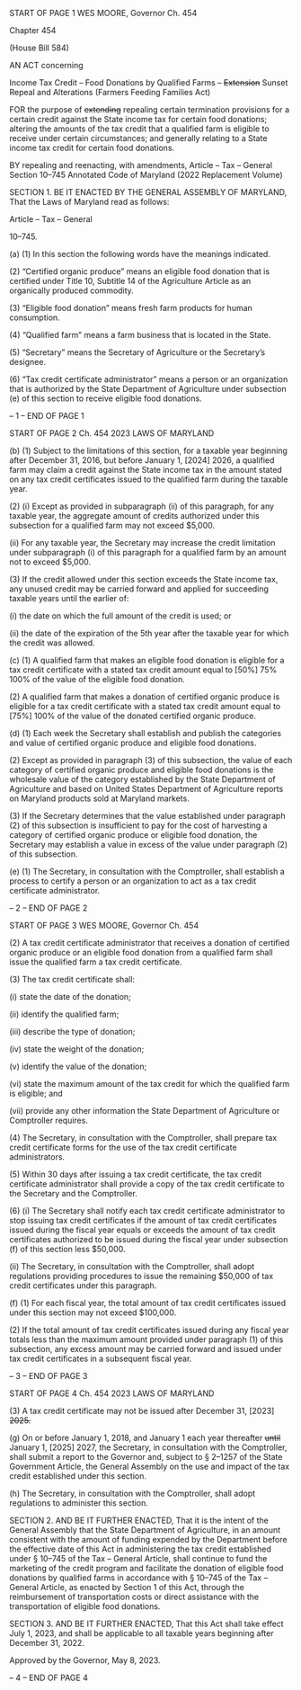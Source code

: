 START OF PAGE 1
WES MOORE, Governor Ch. 454

Chapter 454

(House Bill 584)

AN ACT concerning

Income Tax Credit – Food Donations by Qualified Farms – ~~Extension~~ Sunset
Repeal and Alterations
(Farmers Feeding Families Act)

FOR the purpose of ~~extending~~ repealing certain termination provisions for a certain credit
against the State income tax for certain food donations; altering the amounts of the
tax credit that a qualified farm is eligible to receive under certain circumstances; and
generally relating to a State income tax credit for certain food donations.

BY repealing and reenacting, with amendments,
Article – Tax – General
Section 10–745
Annotated Code of Maryland
(2022 Replacement Volume)

SECTION 1. BE IT ENACTED BY THE GENERAL ASSEMBLY OF MARYLAND,
That the Laws of Maryland read as follows:

Article – Tax – General

10–745.

(a) (1) In this section the following words have the meanings indicated.

(2) “Certified organic produce” means an eligible food donation that is
certified under Title 10, Subtitle 14 of the Agriculture Article as an organically produced
commodity.

(3) “Eligible food donation” means fresh farm products for human
consumption.

(4) “Qualified farm” means a farm business that is located in the State.

(5) “Secretary” means the Secretary of Agriculture or the Secretary’s
designee.

(6) “Tax credit certificate administrator” means a person or an
organization that is authorized by the State Department of Agriculture under subsection
(e) of this section to receive eligible food donations.

– 1 –
END OF PAGE 1

START OF PAGE 2
Ch. 454 2023 LAWS OF MARYLAND

(b) (1) Subject to the limitations of this section, for a taxable year beginning
after December 31, 2016, but before January 1, [2024] 2026, a qualified farm may claim a
credit against the State income tax in the amount stated on any tax credit certificates
issued to the qualified farm during the taxable year.

(2) (i) Except as provided in subparagraph (ii) of this paragraph, for
any taxable year, the aggregate amount of credits authorized under this subsection for a
qualified farm may not exceed $5,000.

(ii) For any taxable year, the Secretary may increase the credit
limitation under subparagraph (i) of this paragraph for a qualified farm by an amount not
to exceed $5,000.

(3) If the credit allowed under this section exceeds the State income tax,
any unused credit may be carried forward and applied for succeeding taxable years until
the earlier of:

(i) the date on which the full amount of the credit is used; or

(ii) the date of the expiration of the 5th year after the taxable year
for which the credit was allowed.

(c) (1) A qualified farm that makes an eligible food donation is eligible for a
tax credit certificate with a stated tax credit amount equal to [50%] 75% 100% of the value
of the eligible food donation.

(2) A qualified farm that makes a donation of certified organic produce is
eligible for a tax credit certificate with a stated tax credit amount equal to [75%] 100% of
the value of the donated certified organic produce.

(d) (1) Each week the Secretary shall establish and publish the categories and
value of certified organic produce and eligible food donations.

(2) Except as provided in paragraph (3) of this subsection, the value of each
category of certified organic produce and eligible food donations is the wholesale value of
the category established by the State Department of Agriculture and based on United
States Department of Agriculture reports on Maryland products sold at Maryland markets.

(3) If the Secretary determines that the value established under paragraph
(2) of this subsection is insufficient to pay for the cost of harvesting a category of certified
organic produce or eligible food donation, the Secretary may establish a value in excess of
the value under paragraph (2) of this subsection.

(e) (1) The Secretary, in consultation with the Comptroller, shall establish a
process to certify a person or an organization to act as a tax credit certificate administrator.

– 2 –
END OF PAGE 2

START OF PAGE 3
WES MOORE, Governor Ch. 454

(2) A tax credit certificate administrator that receives a donation of
certified organic produce or an eligible food donation from a qualified farm shall issue the
qualified farm a tax credit certificate.

(3) The tax credit certificate shall:

(i) state the date of the donation;

(ii) identify the qualified farm;

(iii) describe the type of donation;

(iv) state the weight of the donation;

(v) identify the value of the donation;

(vi) state the maximum amount of the tax credit for which the
qualified farm is eligible; and

(vii) provide any other information the State Department of
Agriculture or Comptroller requires.

(4) The Secretary, in consultation with the Comptroller, shall prepare tax
credit certificate forms for the use of the tax credit certificate administrators.

(5) Within 30 days after issuing a tax credit certificate, the tax credit
certificate administrator shall provide a copy of the tax credit certificate to the Secretary
and the Comptroller.

(6) (i) The Secretary shall notify each tax credit certificate
administrator to stop issuing tax credit certificates if the amount of tax credit certificates
issued during the fiscal year equals or exceeds the amount of tax credit certificates
authorized to be issued during the fiscal year under subsection (f) of this section less
$50,000.

(ii) The Secretary, in consultation with the Comptroller, shall adopt
regulations providing procedures to issue the remaining $50,000 of tax credit certificates
under this paragraph.

(f) (1) For each fiscal year, the total amount of tax credit certificates issued
under this section may not exceed $100,000.

(2) If the total amount of tax credit certificates issued during any fiscal
year totals less than the maximum amount provided under paragraph (1) of this subsection,
any excess amount may be carried forward and issued under tax credit certificates in a
subsequent fiscal year.

– 3 –
END OF PAGE 3

START OF PAGE 4
Ch. 454 2023 LAWS OF MARYLAND

(3) A tax credit certificate may not be issued after December 31, [2023]
~~2025.~~

(g) On or before January 1, 2018, and January 1 each year thereafter ~~until~~
January 1, [2025] 2027, the Secretary, in consultation with the Comptroller, shall submit
a report to the Governor and, subject to § 2–1257 of the State Government Article, the
General Assembly on the use and impact of the tax credit established under this section.

(h) The Secretary, in consultation with the Comptroller, shall adopt regulations
to administer this section.

SECTION 2. AND BE IT FURTHER ENACTED, That it is the intent of the General
Assembly that the State Department of Agriculture, in an amount consistent with the
amount of funding expended by the Department before the effective date of this Act in
administering the tax credit established under § 10–745 of the Tax – General Article, shall
continue to fund the marketing of the credit program and facilitate the donation of eligible
food donations by qualified farms in accordance with § 10–745 of the Tax – General Article,
as enacted by Section 1 of this Act, through the reimbursement of transportation costs or
direct assistance with the transportation of eligible food donations.

SECTION 3. AND BE IT FURTHER ENACTED, That this Act shall take effect July
1, 2023, and shall be applicable to all taxable years beginning after December 31, 2022.

Approved by the Governor, May 8, 2023.

– 4 –
END OF PAGE 4